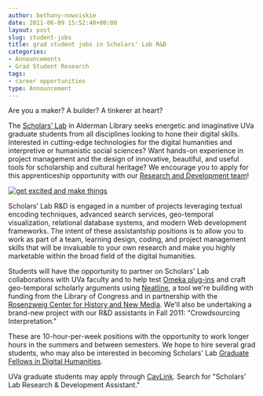 ```yaml
---
author: bethany-nowviskie
date: 2011-06-09 15:52:40+00:00
layout: post
slug: student-jobs
title: grad student jobs in Scholars' Lab R&D
categories:
- Announcements
- Grad Student Research
tags:
- career opportunities
type: Announcement
---
```


Are you a maker? A builder? A tinkerer at heart?

The [Scholars’ Lab](http://scholarslab.org) in Alderman Library seeks energetic and imaginative UVa graduate students from all disciplines looking to hone their digital skills. Interested in cutting-edge technologies for the digital humanities and interpretive or humanistic social sciences? Want hands-on experience in project management and the design of innovative, beautiful, and useful tools for scholarship and cultural heritage?  We encourage you to apply for this apprenticeship opportunity with our [Research and Development team](http://scholarslab.org)!

[![get excited and make things](http://static.scholarslab.org/wp-content/uploads/2011/06/sign1.png)](http://www.scholarslab.org/announcements/student-jobs/attachment/sign1/)

Scholars’ Lab R&D is engaged in a number of projects leveraging textual encoding techniques, advanced search services, geo-temporal visualization, relational database systems, and modern Web development frameworks.  The intent of these assistantship positions is to allow you to work as part of a team, learning design, coding, and project management skills that will be invaluable to your own research and make you highly marketable within the broad field of the digital humanities.

Students will have the opportunity to partner on Scholars' Lab collaborations with UVa faculty and to help test [Omeka plug-ins](http://www.scholarslab.org/projects/omeka-plugins/) and craft geo-temporal scholarly arguments using [Neatline](http://www.scholarslab.org/announcements/scholars-lab-and-chnm-partner-on-omeka-neatline/), a tool we're building with funding from the Library of Congress and in partnership with the [Rosenzweig Center for History and New Media](http://chnm.gmu.edu).  We'll also be undertaking a brand-new project with our R&D assistants in Fall 2011: "Crowdsourcing Interpretation."

These are 10-hour-per-week positions with the opportunity to work longer hours in the summers and between semesters.  We hope to hire several  grad students, who may also be interested in becoming Scholars' Lab [Graduate Fellows in Digital Humanities](http://www2.scholarslab.org/about/fellowship.html).

UVa graduate students may apply through [CavLink](https://virginia-csm.symplicity.com/students/index.php).  Search for "Scholars’ Lab Research & Development Assistant."
